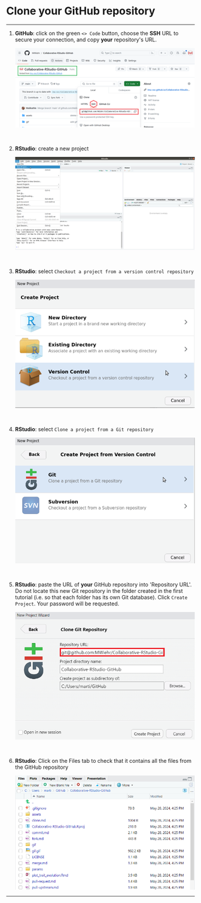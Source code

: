 # Clone your GitHub repository

***
1. **GitHub**: click on the green `<> Code` button, choose the **SSH** URL to secure your connection, and copy **your** repository's URL. 

    ![](./assets/clone-button.png)

<br />


2. **RStudio**: create a new project

    ![](./assets/new-project.png)

<br />


3. **RStudio**: select `Checkout a project from a version control repository`

    ![](./assets/version-control-project.png)

<br />


4. **RStudio**: select `Clone a project from a Git repository`

    ![](./assets/git-project.png)

<br />


5. **RStudio**: paste the URL of **your** GitHub repository into 'Repository URL'. Do not locate this new Git repository in the folder created in the first tutorial (i.e. so that each folder has its own Git database). Click `Create Project`. Your password will be requested. 

    ![](./assets/paste-url.png)

<br />


6. **RStudio**: Click on the Files tab to check that it contains all the files from the GitHub repository

    ![](./assets/files-tab.png)

***

